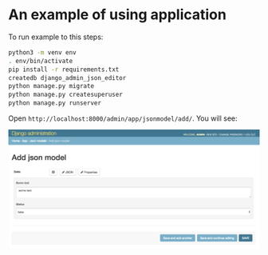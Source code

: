 # An example of using application

To run example to this steps:

```bash
python3 -m venv env
. env/bin/activate
pip install -r requirements.txt
createdb django_admin_json_editor
python manage.py migrate
python manage.py createsuperuser
python manage.py runserver
```

Open `http://localhost:8000/admin/app/jsonmodel/add/`. You will see:

![Example](example.png)

